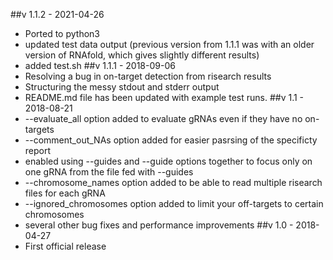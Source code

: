 ##v 1.1.2 - 2021-04-26
- Ported to python3
- updated test data output (previous version from 1.1.1 was with an older
  version of RNAfold, which gives slightly different results)
- added test.sh
##v 1.1.1 - 2018-09-06
- Resolving a bug in on-target detection from risearch results
- Structuring the messy stdout and stderr output
- README.md file has been updated with example test runs.
##v 1.1 - 2018-08-21
- --evaluate_all option added to evaluate gRNAs even if they have no on-targets
- --comment_out_NAs option added for easier pasrsing of the specificty report
- enabled using --guides and --guide options together to focus only on one gRNA from the file fed with --guides 
- --chromosome_names option added to be able to read multiple risearch files for each gRNA
- --ignored_chromosomes option added to limit your off-targets to certain chromosomes
- several other bug fixes and performance improvements
##v 1.0 - 2018-04-27
- First official release

